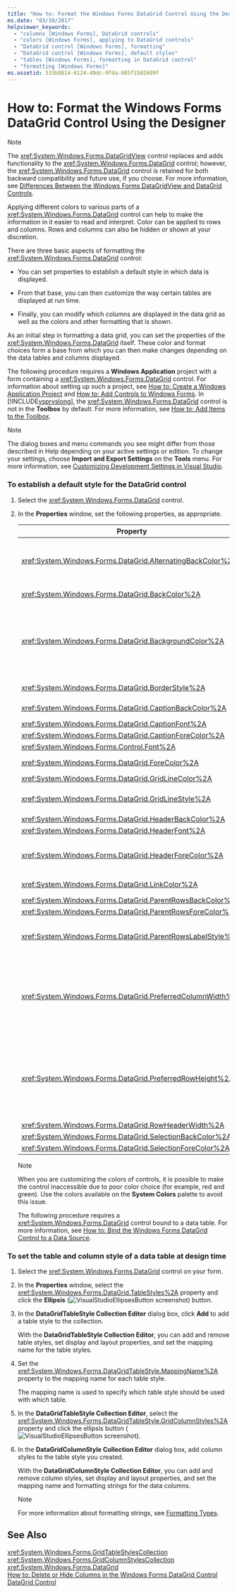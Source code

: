 ```yaml
---
title: "How to: Format the Windows Forms DataGrid Control Using the Designer"
ms.date: "03/30/2017"
helpviewer_keywords: 
  - "columns [Windows Forms], DataGrid controls"
  - "colors [Windows Forms], applying to DataGrid controls"
  - "DataGrid control [Windows Forms], formatting"
  - "DataGrid control [Windows Forms], default styles"
  - "tables [Windows Forms], formatting in DataGrid control"
  - "formatting [Windows Forms]"
ms.assetid: 533b9814-6124-49dc-9fda-085f1502609f
---
```

# How to: Format the Windows Forms DataGrid Control Using the Designer
> [!NOTE]
>  The <xref:System.Windows.Forms.DataGridView> control replaces and adds functionality to the <xref:System.Windows.Forms.DataGrid> control; however, the <xref:System.Windows.Forms.DataGrid> control is retained for both backward compatibility and future use, if you choose. For more information, see [Differences Between the Windows Forms DataGridView and DataGrid Controls](../../../../docs/framework/winforms/controls/differences-between-the-windows-forms-datagridview-and-datagrid-controls.md).  

 Applying different colors to various parts of a <xref:System.Windows.Forms.DataGrid> control can help to make the information in it easier to read and interpret. Color can be applied to rows and columns. Rows and columns can also be hidden or shown at your discretion.  

 There are three basic aspects of formatting the <xref:System.Windows.Forms.DataGrid> control:  

- You can set properties to establish a default style in which data is displayed.  

- From that base, you can then customize the way certain tables are displayed at run time.  

- Finally, you can modify which columns are displayed in the data grid as well as the colors and other formatting that is shown.  

 As an initial step in formatting a data grid, you can set the properties of the <xref:System.Windows.Forms.DataGrid> itself. These color and format choices form a base from which you can then make changes depending on the data tables and columns displayed.  

 The following procedure requires a **Windows Application** project with a form containing a <xref:System.Windows.Forms.DataGrid> control. For information about setting up such a project, see [How to: Create a Windows Application Project](http://msdn.microsoft.com/library/b2f93fed-c635-4705-8d0e-cf079a264efa) and [How to: Add Controls to Windows Forms](../../../../docs/framework/winforms/controls/how-to-add-controls-to-windows-forms.md). In [!INCLUDE[vsprvslong](../../../../includes/vsprvslong-md.md)], the <xref:System.Windows.Forms.DataGrid> control is not in the **Toolbox** by default. For more information, see [How to: Add Items to the Toolbox](http://msdn.microsoft.com/library/458e119e-17fe-450b-b889-e31c128bd7e0).  

> [!NOTE]
>  The dialog boxes and menu commands you see might differ from those described in Help depending on your active settings or edition. To change your settings, choose **Import and Export Settings** on the **Tools** menu. For more information, see [Customizing Development Settings in Visual Studio](http://msdn.microsoft.com/library/22c4debb-4e31-47a8-8f19-16f328d7dcd3).  

### To establish a default style for the DataGrid control  

1. Select the <xref:System.Windows.Forms.DataGrid> control.  

2. In the **Properties** window, set the following properties, as appropriate.  


   |Property|Description|  
   |--------------|-----------------|  
   |<xref:System.Windows.Forms.DataGrid.AlternatingBackColor%2A>|The `BackColor` property defines the color of the even-numbered rows of the grid. When you set the <xref:System.Windows.Forms.DataGrid.AlternatingBackColor%2A> property to a different color, every other row is set to this new color (rows 1, 3, 5, and so on).|  
   |<xref:System.Windows.Forms.DataGrid.BackColor%2A>|The background color of the even-numbered rows of the grid (rows 0, 2, 4, 6, and so on).|  
   |<xref:System.Windows.Forms.DataGrid.BackgroundColor%2A>|Whereas the <xref:System.Windows.Forms.DataGrid.BackColor%2A> and <xref:System.Windows.Forms.DataGrid.AlternatingBackColor%2A> properties determines the color of rows in the grid, the <xref:System.Windows.Forms.DataGrid.BackgroundColor%2A> property determines the color of the area outside the row area, which is only visible when the grid is scrolled to the bottom, or if only a few rows are contained in the grid.|  
   |<xref:System.Windows.Forms.DataGrid.BorderStyle%2A>|The grid's border style, one of the <xref:System.Windows.Forms.BorderStyle> enumeration values.|  
   |<xref:System.Windows.Forms.DataGrid.CaptionBackColor%2A>|The background color of the grid's window caption which appears immediately above the grid.|  
   |<xref:System.Windows.Forms.DataGrid.CaptionFont%2A>|The font of the caption at the top of the grid.|  
   |<xref:System.Windows.Forms.DataGrid.CaptionForeColor%2A>|The background color of the grid's window caption.|  
   |<xref:System.Windows.Forms.Control.Font%2A>|The font used to display the text in the grid.|  
   |<xref:System.Windows.Forms.DataGrid.ForeColor%2A>|The color of the font displayed by the data in the rows of the data grid.|  
   |<xref:System.Windows.Forms.DataGrid.GridLineColor%2A>|The color of the grid lines of the data grid.|  
   |<xref:System.Windows.Forms.DataGrid.GridLineStyle%2A>|The style of the lines separating the cells of the grid, one of the <xref:System.Windows.Forms.DataGridLineStyle> enumeration values.|  
   |<xref:System.Windows.Forms.DataGrid.HeaderBackColor%2A>|The background color of row and column headers.|  
   |<xref:System.Windows.Forms.DataGrid.HeaderFont%2A>|The font used for the column headers.|  
   |<xref:System.Windows.Forms.DataGrid.HeaderForeColor%2A>|The foreground color of the grid's column headers, including the column header text and the plus sign (+) and minus sign (-) glyphs that expand and collapse rows when multiple related tables are displayed.|  
   |<xref:System.Windows.Forms.DataGrid.LinkColor%2A>|The color of text of all the links in the data grid, including links to child tables, the relation name, and so on.|  
   |<xref:System.Windows.Forms.DataGrid.ParentRowsBackColor%2A>|In a child table, this is the background color of the parent rows.|  
   |<xref:System.Windows.Forms.DataGrid.ParentRowsForeColor%2A>|In a child table, this is the foreground color of the parent rows.|  
   |<xref:System.Windows.Forms.DataGrid.ParentRowsLabelStyle%2A>|Determines whether the table and column names are displayed in the parent row, by means of the <xref:System.Windows.Forms.DataGridParentRowsLabelStyle> enumeration.|  
   |<xref:System.Windows.Forms.DataGrid.PreferredColumnWidth%2A>|The default width (in pixels) of columns in the grid. Set this property before resetting the <xref:System.Windows.Forms.DataGrid.DataSource%2A> and <xref:System.Windows.Forms.DataGrid.DataMember%2A> properties (either separately, or through the <xref:System.Windows.Forms.DataGrid.SetDataBinding%2A> method), or the property will have no effect.<br /><br /> The property cannot be set to a value less than 0.|  
   |<xref:System.Windows.Forms.DataGrid.PreferredRowHeight%2A>|The row height (in pixels) of rows in the grid. Set this property before resetting the <xref:System.Windows.Forms.DataGrid.DataSource%2A> and <xref:System.Windows.Forms.DataGrid.DataMember%2A> properties (either separately, or through the <xref:System.Windows.Forms.DataGrid.SetDataBinding%2A> method), or the property will have no effect.<br /><br /> The property cannot be set to a value less than 0.|  
   |<xref:System.Windows.Forms.DataGrid.RowHeaderWidth%2A>|The width of the row headers of the grid.|  
   |<xref:System.Windows.Forms.DataGrid.SelectionBackColor%2A>|When a row or cell is selected, this is the background color.|  
   |<xref:System.Windows.Forms.DataGrid.SelectionForeColor%2A>|When a row or cell is selected, this is the foreground color.|  

   > [!NOTE]
   >  When you are customizing the colors of controls, it is possible to make the control inaccessible due to poor color choice (for example, red and green). Use the colors available on the **System Colors** palette to avoid this issue.  

    The following procedure requires a <xref:System.Windows.Forms.DataGrid> control bound to a data table. For more information, see [How to: Bind the Windows Forms DataGrid Control to a Data Source](../../../../docs/framework/winforms/controls/how-to-bind-the-windows-forms-datagrid-control-to-a-data-source.md).  

### To set the table and column style of a data table at design time  

1. Select the <xref:System.Windows.Forms.DataGrid> control on your form.  

2. In the **Properties** window, select the <xref:System.Windows.Forms.DataGrid.TableStyles%2A> property and click the **Ellipsis** (![VisualStudioEllipsesButton screenshot](../../../../docs/framework/winforms/media/vbellipsesbutton.png "vbEllipsesButton")) button.  

3. In the **DataGridTableStyle Collection Editor** dialog box, click **Add** to add a table style to the collection.  

    With the **DataGridTableStyle Collection Editor**, you can add and remove table styles, set display and layout properties, and set the mapping name for the table styles.  

4. Set the <xref:System.Windows.Forms.DataGridTableStyle.MappingName%2A> property to the mapping name for each table style.  

    The mapping name is used to specify which table style should be used with which table.  

5. In the **DataGridTableStyle Collection Editor**, select the <xref:System.Windows.Forms.DataGridTableStyle.GridColumnStyles%2A> property and click the ellipsis button (![VisualStudioEllipsesButton screenshot](../../../../docs/framework/winforms/media/vbellipsesbutton.png "vbEllipsesButton")).  

6. In the **DataGridColumnStyle Collection Editor** dialog box, add column styles to the table style you created.  

    With the **DataGridColumnStyle Collection Editor**, you can add and remove column styles, set display and layout properties, and set the mapping name and formatting strings for the data columns.  

   > [!NOTE]
   >  For more information about formatting strings, see [Formatting Types](../../../../docs/standard/base-types/formatting-types.md).  

## See Also  
 <xref:System.Windows.Forms.GridTableStylesCollection>  
 <xref:System.Windows.Forms.GridColumnStylesCollection>  
 <xref:System.Windows.Forms.DataGrid>  
 [How to: Delete or Hide Columns in the Windows Forms DataGrid Control](../../../../docs/framework/winforms/controls/how-to-delete-or-hide-columns-in-the-windows-forms-datagrid-control.md)  
 [DataGrid Control](../../../../docs/framework/winforms/controls/datagrid-control-windows-forms.md)
